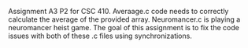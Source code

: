 Assignment A3 P2 for CSC 410.
Averaage.c code needs to correctly calculate the average of the provided array.
Neuromancer.c is playing a neuromancer heist game. 
The goal of this assignment is to fix the code issues with both of these .c files using synchronizations.
